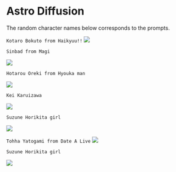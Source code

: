 # Astro Diffusion
The random character names below corresponds to the prompts.


`Kotaro Bokuto from Haikyuu!!`
![](https://media.discordapp.net/attachments/884528247998664744/1041255242588766279/image.png)


`Sinbad from Magi`

![](https://media.discordapp.net/attachments/884528247998664744/1041236124200357948/image.png)


`Hotarou Oreki from Hyouka man`

![](https://cdn.discordapp.com/attachments/884528247998664744/1042385419364487168/image.png)


`Kei Karuizawa`

![](https://cdn.discordapp.com/attachments/884528247998664744/1042346361321959444/Kei_Karuizawa.png)


`Suzune Horikita girl`

![](https://media.discordapp.net/attachments/884528247998664744/1041616275350241340/image.png)


`Tohha Yatogami from Date A Live`
![](https://cdn.discordapp.com/attachments/884528247998664744/1042377283278741555/image.png)


`Suzune Horikita girl`

![](https://cdn.discordapp.com/attachments/884528247998664744/1042381011381669938/image.png)